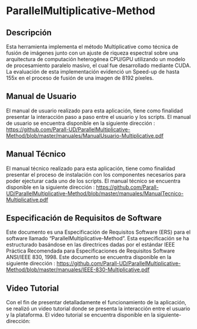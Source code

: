 # ParallelMultiplicative-Method

## Descripción

Esta herramienta implementa el método Multiplicative como técnica de fusión de imágenes junto con un ajuste de riqueza espectral sobre una arquitectura de computación heterogénea CPU/GPU utilizando un modelo de procesamiento paralelo masivo, el cual fue desarrollado mediante CUDA. La evaluación de esta implementación evidenció un Speed-up de hasta 155x en el proceso de fusión de una imagen de 8192 píxeles.

## Manual de Usuario

El manual de usuario realizado para esta aplicación, tiene como finalidad presentar la interacción paso a paso entre el usuario y los scripts. El manual de usuario se encuentra disponible en la siguiente dirección : https://github.com/Parall-UD/ParallelMultiplicative-Method/blob/master/manuales/ManualUsuario-Multiplicative.pdf

## Manual Técnico

El manual técnico realizado para esta aplicación, tiene como finalidad presentar el proceso de instalación con los componentes necesarios para poder ejecturar cada uno de los scripts. El manual técnico se encuentra disponible en la siguiente dirección : https://github.com/Parall-UD/ParallelMultiplicative-Method/blob/master/manuales/ManualTecnico-Multiplicative.pdf

## Especificación de Requisitos de Software
Este documento es una Especificación de Requisitos Software (ERS) para el software llamado “ParallelMultiplicative-Method”. Esta especificación se ha estructurado basándose en las directrices dadas por el estándar IEEE Práctica Recomendada para Especificaciones de Requisitos Software ANSI/IEEE 830, 1998. Este documento se encuentra disponible en la siguiente dirección : https://github.com/Parall-UD/ParallelMultiplicative-Method/blob/master/manuales/IEEE-830-Multiplicative.pdf

## Video Tutorial
Con el fin de presentar detalladamente el funcionamiento de la aplicación, se realizó un video tutorial donde se presenta la interacción entre el usuario y la plataforma. El video tutorial se encuentra disponible en la siguiente- dirección:
